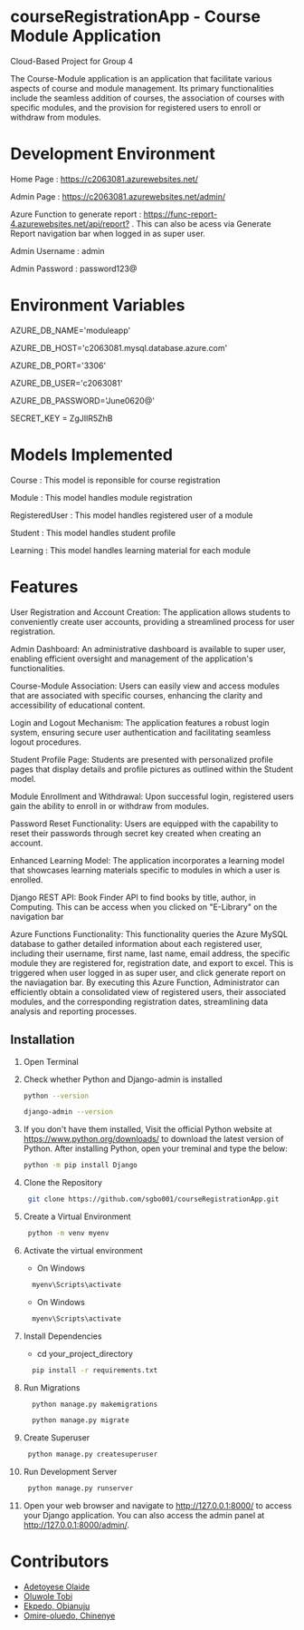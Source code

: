 # courseRegistrationApp - Course Module Application

Cloud-Based Project for Group 4

The Course-Module application is an application that facilitate various aspects of course and module management. Its primary functionalities include the seamless addition of courses, the association of courses with specific modules, and the provision for registered users to enroll or withdraw from modules.

# Development Environment

Home Page : <https://c2063081.azurewebsites.net/>

Admin Page : <https://c2063081.azurewebsites.net/admin/>

Azure Function to generate report : <https://func-report-4.azurewebsites.net/api/report?> . This can also be acess via Generate Report navigation bar when logged in as super user.

Admin Username : admin

Admin Password : password123@

# Environment Variables

AZURE_DB_NAME='moduleapp'

AZURE_DB_HOST='c2063081.mysql.database.azure.com'

AZURE_DB_PORT='3306'

AZURE_DB_USER='c2063081'

AZURE_DB_PASSWORD='June0620@'

SECRET_KEY = ZgJIlR5ZhB


# Models Implemented 

Course : This model is reponsible for course registration

Module : This model handles module registration

RegisteredUser : This model handles registered user of a module

Student : This model handles student profile

Learning : This model handles learning material for each module


# Features

User Registration and Account Creation:
The application allows students to conveniently create user accounts, providing a streamlined process for user registration.

Admin Dashboard:
An administrative dashboard is available to super user, enabling efficient oversight and management of the application's functionalities.

Course-Module Association:
Users can easily view and access modules that are associated with specific courses, enhancing the clarity and accessibility of educational content.

Login and Logout Mechanism:
The application features a robust login system, ensuring secure user authentication and facilitating seamless logout procedures.

Student Profile Page:
Students are presented with personalized profile pages that display  details and profile pictures as outlined within the Student model.

Module Enrollment and Withdrawal:
Upon successful login, registered users gain the ability to enroll in or withdraw from modules.

Password Reset Functionality:
Users are equipped with the capability to reset their passwords through secret key created when creating an account.

Enhanced Learning Model:
The application incorporates a  learning model that showcases learning materials specific to modules in which a user is enrolled.

Django REST API: 
Book Finder API to find books by title, author, in Computing. This can be access when you clicked on "E-Library" on the navigation bar

Azure Functions Functionality: 
This functionality queries the Azure MySQL database to gather detailed information about each registered user, including their username, first name, last name, email address, the specific module they are registered for, registration date, and export to excel. This is triggered when user logged in as super user, and click generate report on the naviagation bar. By executing this Azure Function, Administrator can efficiently obtain a consolidated view of registered users, their associated modules, and the corresponding registration dates, streamlining data analysis and reporting processes.


## Installation

1. Open Terminal
2. Check whether Python and Django-admin is installed
    
     ```sh
     python --version
     ```
     ```sh
     django-admin --version
     ```
3. If you don't have them installed, Visit the official Python website at <https://www.python.org/downloads/> to download the latest version of Python. After installing Python, open your treminal and type the below:
     ```sh
     python -m pip install Django
     ```
4. Clone the Repository
    ```sh
     git clone https://github.com/sgbo001/courseRegistrationApp.git
     ```
5. Create a Virtual Environment
    ```sh
     python -m venv myenv
     ```
6. Activate the virtual environment
   - On Windows
   ```sh
     myenv\Scripts\activate
     ```
   - On Windows
   ```sh
     myenv\Scripts\activate
     ```
8. Install Dependencies
   - cd your_project_directory
   ```sh
     pip install -r requirements.txt
     ```
9. Run Migrations
   ```sh
     python manage.py makemigrations
     ```
   ```sh
     python manage.py migrate
     ```
10. Create Superuser
    ```sh
     python manage.py createsuperuser
     ```
11. Run Development Server
    ```sh
     python manage.py runserver
     ```
12. Open your web browser and navigate to http://127.0.0.1:8000/ to access your Django application. You can also access the admin panel at http://127.0.0.1:8000/admin/.

# Contributors

- [Adetoyese Olaide](https://github.com/sgbo001)
- [Oluwole Tobi](https://github.com/metobi1)
- [Ekpedo, Obianuju](https://github.com/Cyngith33)
- [Omire-oluedo, Chinenye](https://github.com/chinnyo)
